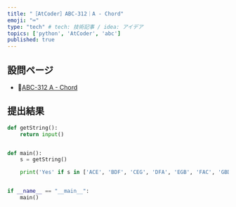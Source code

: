 ```yaml
---
title: "［AtCoder］ABC-312｜A - Chord"
emoji: "⌨️"
type: "tech" # tech: 技術記事 / idea: アイデア
topics: ['python', 'AtCoder', 'abc']
published: true
---
```


## 設問ページ

- 🔗[ABC-312 A - Chord](https://atcoder.jp/contests/abc312/tasks/abc312_a )

## 提出結果

```python
def getString():
    return input()


def main():
    s = getString()

    print('Yes' if s in ['ACE', 'BDF', 'CEG', 'DFA', 'EGB', 'FAC', 'GBD'] else 'No')


if __name__ == "__main__":
    main()
```
